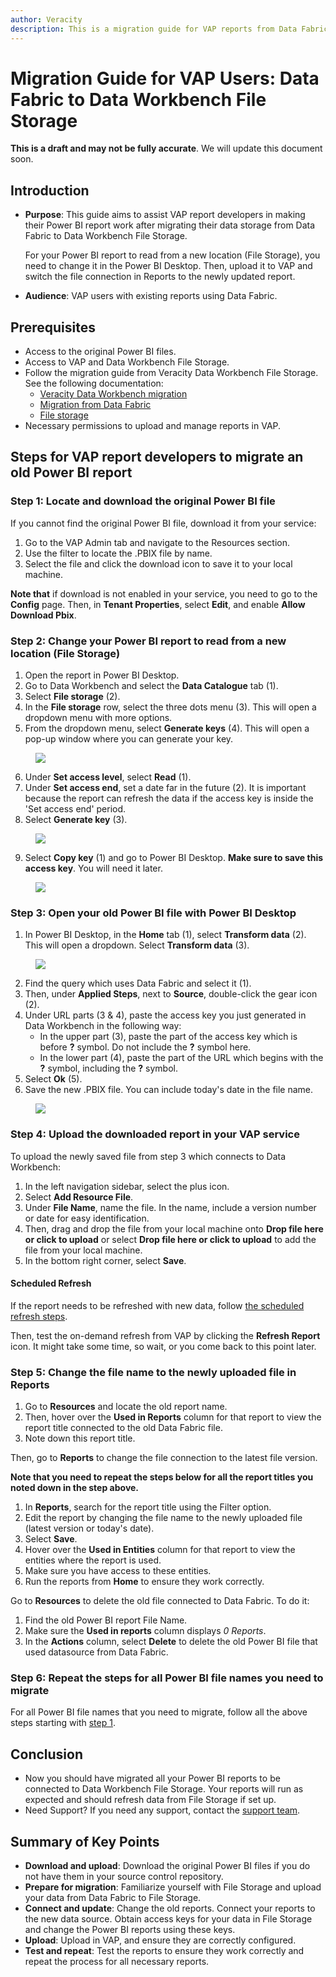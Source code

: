 ```yaml
---
author: Veracity
description: This is a migration guide for VAP reports from Data Fabric to Data Workbench File storage.
---
```


# Migration Guide for VAP Users: Data Fabric to Data Workbench File Storage
**This is a draft and may not be fully accurate**. We will update this document soon.

## Introduction
- **Purpose**: This guide aims to assist VAP report developers in making their Power BI report work after migrating their data storage from Data Fabric to Data Workbench File Storage.
  
	For your Power BI report to read from a new location (File Storage), you need to change it in the Power BI Desktop. Then, upload it to VAP and switch the file connection in Reports to the newly updated report. 
- **Audience**: VAP users with existing reports using Data Fabric.

## Prerequisites
- Access to the original Power BI files.
- Access to VAP and Data Workbench File Storage.
- Follow the migration guide from Veracity Data Workbench File Storage. See the following documentation:
	- [Veracity Data Workbench migration](https://developer.veracity.com/docs/section/datafabric/datafabric-migration)
	- [Migration from Data Fabric](https://developer.veracity.com/docs/section/dataworkbench/filestorage/migrating)
	- [File storage](https://developer.veracity.com/docs/section/dataworkbench/filestorage/filestorage)
- Necessary permissions to upload and manage reports in VAP.

## Steps for VAP report developers to migrate an old Power BI report 

### Step 1: Locate and download the original Power BI file
If you cannot find the original Power BI file, download it from your service:
1. Go to the VAP Admin tab and navigate to the Resources section.
2. Use the filter to locate the .PBIX file by name.
3. Select the file and click the download icon to save it to your local machine.

**Note that** if download is not enabled in your service, you need to go to the **Config** page. Then, in **Tenant Properties**, select **Edit**, and enable **Allow Download Pbix**.

### Step 2: Change your Power BI report to read from a new location (File Storage)
1. Open the report in Power BI Desktop.
2. Go to Data Workbench and select the **Data Catalogue** tab (1).
3. Select **File storage** (2).
4. In the **File storage** row, select the three dots menu (3). This will open a dropdown menu with more options.
5. From the dropdown menu, select **Generate keys** (4). This will open a pop-up window where you can generate your key.

<figure>
	<img src="file-storage-as-data-source/assets/2.png"/>
</figure>

6. Under **Set access level**, select **Read** (1).
7. Under **Set access end**, set a date far in the future (2). It is important because the report can refresh the data if the access key is inside the 'Set access end' period.
8. Select **Generate key** (3). 

<figure>
	<img src="file-storage-as-data-source/assets/3.png"/>
</figure>

9. Select **Copy key** (1) and go to Power BI Desktop.
	**Make sure to save this access key**. You will need it later.

<figure>
	<img src="file-storage-as-data-source/assets/4.png"/>
</figure>

### Step 3: Open your old Power BI file with Power BI Desktop
1. In Power BI Desktop, in the **Home** tab (1), select **Transform data** (2). This will open a dropdown. Select **Transform data** (3).

<figure>
	<img src="file-storage-as-data-source/assets/8.png"/>
</figure>

2. Find the query which uses Data Fabric and select it (1).
3. Then, under **Applied Steps**, next to **Source**, double-click the gear icon (2).
4. Under URL parts (3 & 4), paste the access key you just generated in Data Workbench in the following way:
	* In the upper part (3), paste the part of the access key which is before **?** symbol. Do not include the **?** symbol here.
	* In the lower part (4), paste the part of the URL which begins with the **?** symbol, including the **?** symbol.
5. Select **Ok** (5).
6. Save the new .PBIX file. You can include today's date in the file name.

<figure>
	<img src="file-storage-as-data-source/assets/14.png"/>
</figure>

### Step 4: Upload the downloaded report in your VAP service
To upload the newly saved file from step 3 which connects to Data Workbench:
1. In the left navigation sidebar, select the plus icon.
1. Select **Add Resource File**.
1. Under **File Name**, name the file. In the name, include a version number or date for easy identification.
1. Then, drag and drop the file from your local machine onto **Drop file here or click to upload** or select **Drop file here or click to upload** to add the file from your local machine.
1. In the bottom right corner, select **Save**.

#### Scheduled Refresh
If the report needs to be refreshed with new data, follow [the scheduled refresh steps](admin-tab/resource.md).

Then, test the on-demand refresh from VAP by clicking the **Refresh Report** icon. It might take some time, so wait, or you come back to this point later.

### Step 5: Change the file name to the newly uploaded file in Reports
1. Go to **Resources** and locate the old report name.
1. Then, hover over the **Used in Reports** column for that report to view the report title connected to the old Data Fabric file.
1. Note down this report title.

Then, go to **Reports** to change the file connection to the latest file version. 

**Note that you need to repeat the steps below for all the report titles you noted down in the step above.**

1. In **Reports**, search for the report title using the Filter option.
1. Edit the report by changing the file name to the newly uploaded file (latest version or today's date).
1. Select **Save**.
1. Hover over the **Used in Entities** column for that report to view the entities where the report is used.
1. Make sure you have access to these entities.
1. Run the reports from **Home** to ensure they work correctly.

Go to **Resources** to delete the old file connected to Data Fabric. To do it:
1. Find the old Power BI report File Name.
1. Make sure the **Used in reports** column displays *0 Reports*.
1. In the **Actions** column, select **Delete** to delete the old Power BI file that used datasource from Data Fabric.

### Step 6: Repeat the steps for all Power BI file names you need to migrate 
For all Power BI file names that you need to migrate, follow all the above steps starting with [step 1](#step-1-locate-and-download-the-original-power-bi-file).

## Conclusion
- Now you should have migrated all your Power BI reports to be connected to Data Workbench File Storage. Your reports will run as expected and should refresh data from File Storage if set up.
- Need Support? If you need any support, contact the [support team](mailto:support@veracity.com).

## Summary of Key Points
- **Download and upload**: Download the original Power BI files if you do not have them in your source control repository.
- **Prepare for migration**: Familiarize yourself with File Storage and upload your data from Data Fabric to File Storage.
- **Connect and update**: Change the old reports. Connect your reports to the new data source. Obtain access keys for your data in File Storage and change the Power BI reports using these keys.
- **Upload**: Upload in VAP, and ensure they are correctly configured.
- **Test and repeat**: Test the reports to ensure they work correctly and repeat the process for all necessary reports.